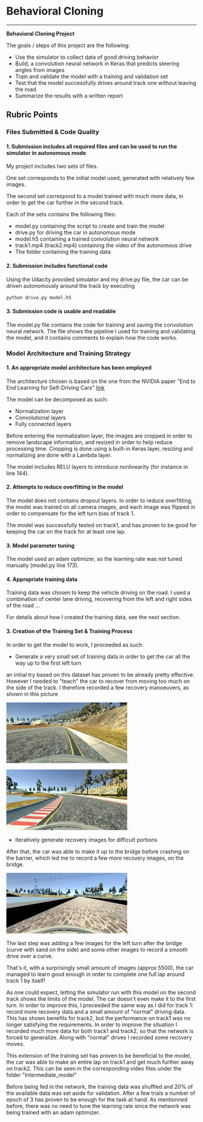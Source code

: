 # **Behavioral Cloning** 
---

**Behavioral Cloning Project**

The goals / steps of this project are the following:
* Use the simulator to collect data of good driving behavior
* Build, a convolution neural network in Keras that predicts steering angles from images
* Train and validate the model with a training and validation set
* Test that the model successfully drives around track one without leaving the road
* Summarize the results with a written report


[//]: # (Image References)

[recovery]: ./Report/recovery.jpg "Recovery"
[recovery2]: ./Report/recovery2.jpg "Recovery2"
[bridgerecovery]: ./Report/bridgerecovery.jpg "bridgerecovery"

## Rubric Points
### Files Submitted & Code Quality

#### 1. Submission includes all required files and can be used to run the simulator in autonomous mode

My project includes two sets of files.

One set corresponds to the initial model used, generated with relatively few images. 

The second set correspond to a model trained with much more data, in order to get the car further in the second track. 

Each of the sets contains the following files:
* model.py containing the script to create and train the model
* drive.py for driving the car in autonomous mode
* model.h5 containing a trained convolution neural network 
* track1.mp4 (track2.mp4) containing the video of the autonomous drive
* The folder containing the training data

#### 2. Submission includes functional code
Using the Udacity provided simulator and my drive.py file, the car can be driven autonomously around the track by executing 
```sh
python drive.py model.h5
```

#### 3. Submission code is usable and readable

The model.py file contains the code for training and saving the convolution neural network. The file shows the pipeline I used for training and validating the model, and it contains comments to explain how the code works.

### Model Architecture and Training Strategy

#### 1. An appropriate model architecture has been employed

The architecture chosen is based on the one from the NVIDIA paper "End to End Learning for Self-Driving Cars" [link](http://images.nvidia.com/content/tegra/automotive/images/2016/solutions/pdf/end-to-end-dl-using-px.pdf)

The model can be decomposed as such:
* Normalization layer
* Convolutional layers
* Fully connected layers

Before entering the normalization layer, the images are cropped in order to remove landscape information, and resized in order to help reduce processing time. Cropping is done using a built-in Keras layer, resizing and normalizing are done with a Lambda layer.

The model includes RELU layers to introduce nonlinearity (for instance in line 144).

#### 2. Attempts to reduce overfitting in the model

The model does not contains dropout layers. In order to reduce overfitting, the model was trained on all camera images, and each image was flipped in order to compensate for the left turn bias of track 1. 

The model was successfully tested on track1, and has proven to be good for keeping the car on the track for at least one lap.


#### 3. Model parameter tuning

The model used an adam optimizer, so the learning rate was not tuned manually (model.py line 173).

#### 4. Appropriate training data

Training data was chosen to keep the vehicle driving on the road. I used a combination of center lane driving, recovering from the left and right sides of the road ... 

For details about how I created the training data, see the next section. 

#### 3. Creation of the Training Set & Training Process

In order to get the model to work, I proceeded as such:

* Generate a very small set of training data in order to get the car all the way up to the first left turn

an initial try based on this dataset has proven to be already pretty effective. However I needed to "teach" the car to recover from moving too much on the side of the track. I therefore recorded a few recovery manoeuvers, as shown in this picture 

![alt text][recovery]. 

![alt text][recovery2].

* Iteratively generate recovery images for difficult portions

After that, the car was able to make it up to the bridge before crashing on the barrier, which led me to record a few more recovery images, on the bridge. 

![alt text][bridgerecovery]. 

The last step was adding a few images for the left turn after the bridge (curve with sand on the side) and some other images to record a smooth drive over a curve.


That's it, with a surprisingly small amount of images (approx 5500), the car managed to learn good enough in order to complete one full lap around track 1 by itself!


As one could expect, letting the simulator run with this model on the second track shows the limits of the model. The car doesn't even make it to the first turn. In order to improve this, I proceeded the same way as I did for track 1: record more recovery data and a small amount of "normal" driving data. This has shown benefits for track2, but the performance on track1 was no longer satisfying the requirements. In order to improve the situation I recorded much more data for both track1 and track2, so that the network is forced to generalize. Along with "normal" drives I recorded some recovery moves.

This extension of the training set has proven to be beneficial to the model, the car was able to make an entire lap on track1 and get much further away on track2. This can be seen in the corresponding video files under the folder "Intermediate_model"


Before being fed in the network, the training data was shuffled and 20% of the available data was set aside for validation. After a few trials a number of epoch of 3 has proven to be enough for the task at hand. As mentionned before, there was no need to tune the learning rate since the network was being trained with an adam optimizer.

